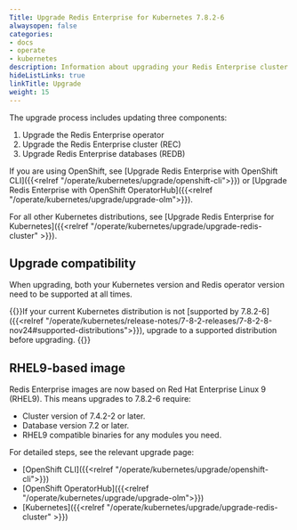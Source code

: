 ```yaml
---
Title: Upgrade Redis Enterprise for Kubernetes 7.8.2-6
alwaysopen: false
categories:
- docs
- operate
- kubernetes
description: Information about upgrading your Redis Enterprise cluster on Kubernetes.
hideListLinks: true
linkTitle: Upgrade
weight: 15
---
```


The upgrade process includes updating three components:

  1. Upgrade the Redis Enterprise operator
  2. Upgrade the Redis Enterprise cluster (REC)
  3. Upgrade Redis Enterprise databases (REDB)

If you are using OpenShift, see [Upgrade Redis Enterprise with OpenShift CLI]({{<relref "/operate/kubernetes/upgrade/openshift-cli">}}) or [Upgrade Redis Enterprise with OpenShift OperatorHub]({{<relref "/operate/kubernetes/upgrade/upgrade-olm">}}).

For all other Kubernetes distributions, see [Upgrade Redis Enterprise for Kubernetes]({{<relref "/operate/kubernetes/upgrade/upgrade-redis-cluster" >}}).

## Upgrade compatibility

When upgrading, both your Kubernetes version and Redis operator version need to be supported at all times.

{{<warning>}}If your current Kubernetes distribution is not [supported by 7.8.2-6]({{<relref "/operate/kubernetes/release-notes/7-8-2-releases/7-8-2-8-nov24#supported-distributions">}}), upgrade to a supported distribution before upgrading. {{</warning>}}

## RHEL9-based image

Redis Enterprise images are now based on Red Hat Enterprise Linux 9 (RHEL9). This means upgrades to 7.8.2-6 require:

- Cluster version of 7.4.2-2 or later.
- Database version 7.2 or later.
- RHEL9 compatible binaries for any modules you need.

For detailed steps, see the relevant upgrade page:

- [OpenShift CLI]({{<relref "/operate/kubernetes/upgrade/openshift-cli">}})
- [OpenShift OperatorHub]({{<relref "/operate/kubernetes/upgrade/upgrade-olm">}})
- [Kubernetes]({{<relref "/operate/kubernetes/upgrade/upgrade-redis-cluster" >}})